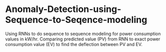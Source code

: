 # Anomaly-Detection-using-Sequence-to-Seqence-modeling

Using RNNs to do sequence to sequence modeling for power consumption values in kW/hr. 
Comparing predicted value (PV) from RNN to exact power consumption value (EV) to find the deflection between PV and EV.
